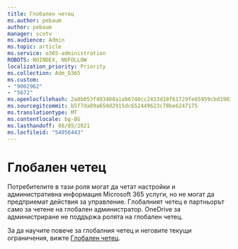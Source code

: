 ```yaml
---
title: Глобален четец
ms.author: pebaum
author: pebaum
manager: scotv
ms.audience: Admin
ms.topic: article
ms.service: o365-administration
ROBOTS: NOINDEX, NOFOLLOW
localization_priority: Priority
ms.collection: Adm_O365
ms.custom:
- "9002962"
- "5672"
ms.openlocfilehash: 2a8b053f493488a1ab6740cc2433d18f61729fe65959cbd1903ad689000113b2
ms.sourcegitcommit: b5f7da89a650d2915dc652449623c78be6247175
ms.translationtype: MT
ms.contentlocale: bg-BG
ms.lasthandoff: 08/05/2021
ms.locfileid: "54056443"
---
```

# <a name="global-reader"></a>Глобален четец

Потребителите в тази роля могат да четат настройки и административна информация Microsoft 365 услуги, но не могат да предприемат действия за управление. Глобалният четец е партньорът само за четене на глобален администратор.
OneDrive за администриране не поддържа ролята на глобален четец.

За да научите повече за глобалния четец и неговите текущи ограничения, вижте [Глобален четец](https://docs.microsoft.com/azure/active-directory/users-groups-roles/directory-assign-admin-roles#global-reader).
